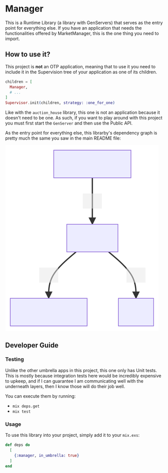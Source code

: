 # Manager

This is a Runtime Library (a library with GenServers) that serves as the entry point for everything else. 
If you have an application that needs the functionalities offered by MarketManager, this is the one thing you need to import.

## How to use it?

This project is **not** an OTP application, meaning that to use it you need to include it in the Supervision tree of your application as one of its children.

```elixir
children = [
  Manager,
  # ...
]
Supervisor.init(children, strategy: :one_for_one)
```

Like with the `auction_house` library, this one is not an application because it doesn't need to be one.
As such, if you want to play around with this project you must first start the `GenServer` and then use the Public API.

As the entry point for everything else, this librarby's dependency graph is pretty much the same you saw in the main README file:

![dependencies-graph](../../deps_graph.svg)

## Developer Guide

### Testing

Unlike the other umbrella apps in this project, this one only has Unit tests. 
This is mostly because integration tests here would be incredibly expensive to upkeep, and if I can guarantee I am communicating well with the underneath layers, then I know those will do their job well.

You can execute them by running:

 - `mix deps.get`
 - `mix test`


### Usage

To use this library into your project, simply add it to your `mix.exs`:

```elixir
def deps do
  [
    {:manager, in_umbrella: true}
  ]
end
```